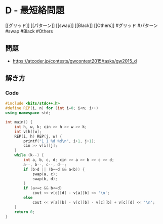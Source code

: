 # D - 最短絡問題
[[グリッド]] [[パターン]] [[swap]] [[Black]] [[Others]]
#グリッド #パターン #swap #Black #Others 

## 問題
- https://atcoder.jp/contests/gwcontest2015/tasks/gw2015_d

## 解き方
### Code
```c++
#include <bits/stdc++.h>
#define REP(i, n) for (int i=0; i<n; i++)
using namespace std;

int main() {
	int h, w, k; cin >> h >> w >> k;
	int v[h][w];
	REP(i, h) REP(j, w) {
		printf("1 1 %d %d\n", i+1, j+1);
		cin >> v[i][j];
	}
	while (k--) {
		int a, b, c, d; cin >> a >> b >> c >> d;
		a--, b--, c--, d--;
		if (b>d || (b==d && a<b)) {
			swap(a, c);
			swap(b, d);
		}
		if (a<=c && b<=d)
			cout << v[c][d] - v[a][b] << '\n';
		else
			cout << v[a][b] - v[c][b] - v[c][b] + v[c][d] << '\n';
	}
	return 0;
}
```